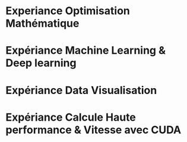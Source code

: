 # Experiance Optimisation Mathématique #

# Expériance Machine Learning & Deep learning #

# Expériance Data Visualisation #

# Expériance Calcule Haute performance & Vitesse avec CUDA #
